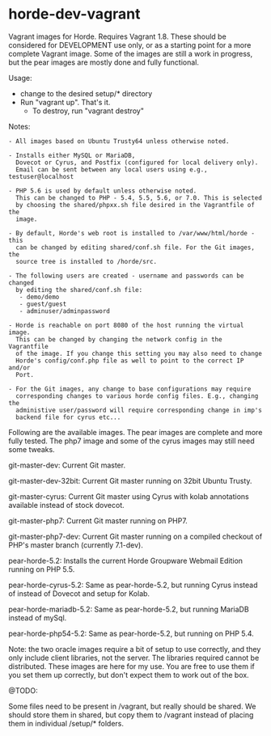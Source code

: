 horde-dev-vagrant
=================

Vagrant images for Horde. Requires Vagrant 1.8. These should be considered for
DEVELOPMENT use only, or as a starting point for a more complete Vagrant image.
Some of the images are still a work in progress, but the pear images are mostly
done and fully functional.

Usage:
  - change to the desired setup/* directory
  - Run "vagrant up". That's it.
    - To destroy, run "vagrant destroy"

Notes:

    - All images based on Ubuntu Trusty64 unless otherwise noted.

    - Installs either MySQL or MariaDB,
      Dovecot or Cyrus, and Postfix (configured for local delivery only).
      Email can be sent between any local users using e.g., testuser@localhost

    - PHP 5.6 is used by default unless otherwise noted.
      This can be changed to PHP - 5.4, 5.5, 5.6, or 7.0. This is selected
      by choosing the shared/phpxx.sh file desired in the Vagrantfile of the
      image.

    - By default, Horde's web root is installed to /var/www/html/horde - this
      can be changed by editing shared/conf.sh file. For the Git images, the
      source tree is installed to /horde/src.

    - The following users are created - username and passwords can be changed
      by editing the shared/conf.sh file:
       - demo/demo
       - guest/guest
       - adminuser/adminpassword

    - Horde is reachable on port 8080 of the host running the virtual image.
      This can be changed by changing the network config in the Vagrantfile
      of the image. If you change this setting you may also need to change
      Horde's config/conf.php file as well to point to the correct IP and/or
      Port.

    - For the Git images, any change to base configurations may require
      corresponding changes to various horde config files. E.g., changing the
      administive user/password will require corresponding change in imp's
      backend file for cyrus etc...

Following are the available images. The pear images are complete and more fully
tested. The php7 image and some of the cyrus images may still need some tweaks.

git-master-dev:         Current Git master.

git-master-dev-32bit:   Current Git master running on 32bit Ubuntu Trusty.

git-master-cyrus:       Current Git master using Cyrus with kolab
                        annotations available instead of stock dovecot.

git-master-php7:        Current Git master running on PHP7.

git-master-php7-dev:    Current Git master running on a compiled checkout of
                        PHP's master branch (currently 7.1-dev).

pear-horde-5.2:         Installs the current Horde Groupware Webmail Edition
                        running on PHP 5.5.

pear-horde-cyrus-5.2:   Same as pear-horde-5.2, but running Cyrus instead of
                        instead of Dovecot and setup for Kolab.

pear-horde-mariadb-5.2: Same as pear-horde-5.2, but running MariaDB instead of
                        mySql.

pear-horde-php54-5.2:   Same as pear-horde-5.2, but running on PHP 5.4.

Note: the two oracle images require a bit of setup to use correctly, and they
only include client libraries, not the server. The libraries required cannot be
distributed. These images are here for my use. You are free to use them if you
set them up correctly, but don't expect them to work out of the box.



@TODO:

Some files need to be present in /vagrant, but really should be shared. We
should store them in shared, but copy them to /vagrant instead of placing them
in individual /setup/* folders.